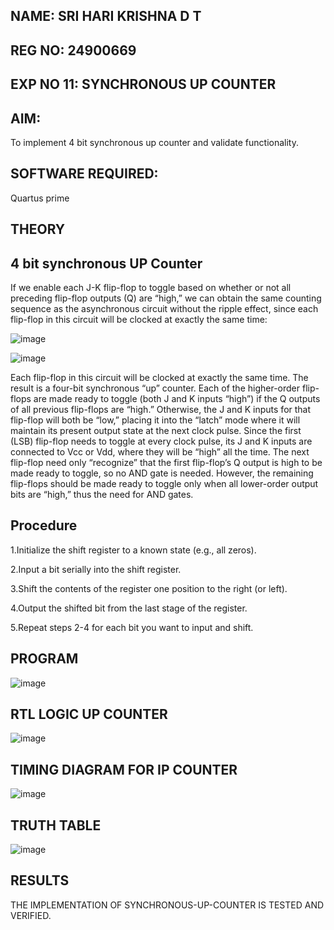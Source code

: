 ## NAME: SRI HARI KRISHNA D T
## REG NO: 24900669
## EXP NO 11: SYNCHRONOUS UP COUNTER


## AIM:

To implement 4 bit synchronous up counter and validate functionality.

## SOFTWARE REQUIRED:

Quartus prime

## THEORY

## 4 bit synchronous UP Counter

If we enable each J-K flip-flop to toggle based on whether or not all preceding flip-flop outputs (Q) are “high,” we can obtain the same counting sequence as the asynchronous circuit without the ripple effect, since each flip-flop in this circuit will be clocked at exactly the same time:

![image](https://github.com/naavaneetha/SYNCHRONOUS-UP-COUNTER/assets/154305477/d5db3fa0-e413-404c-b80e-b2f39d82e7e8)


![image](https://github.com/naavaneetha/SYNCHRONOUS-UP-COUNTER/assets/154305477/52cb61eb-d04b-442d-810c-31185a68410b)

Each flip-flop in this circuit will be clocked at exactly the same time.
The result is a four-bit synchronous “up” counter. Each of the higher-order flip-flops are made ready to toggle (both J and K inputs “high”) if the Q outputs of all previous flip-flops are “high.”
Otherwise, the J and K inputs for that flip-flop will both be “low,” placing it into the “latch” mode where it will maintain its present output state at the next clock pulse.
Since the first (LSB) flip-flop needs to toggle at every clock pulse, its J and K inputs are connected to Vcc or Vdd, where they will be “high” all the time.
The next flip-flop need only “recognize” that the first flip-flop’s Q output is high to be made ready to toggle, so no AND gate is needed.
However, the remaining flip-flops should be made ready to toggle only when all lower-order output bits are “high,” thus the need for AND gates.

## Procedure
1.Initialize the shift register to a known state (e.g., all zeros).

2.Input a bit serially into the shift register.

3.Shift the contents of the register one position to the right (or left).

4.Output the shifted bit from the last stage of the register.

5.Repeat steps 2-4 for each bit you want to input and shift.

## PROGRAM

![image](https://github.com/user-attachments/assets/0f2990c0-9847-4919-9d7f-3f1f3018f092)


## RTL LOGIC UP COUNTER
![image](https://github.com/user-attachments/assets/f8357738-aa61-4573-bfa9-a8871d485137)


## TIMING DIAGRAM FOR IP COUNTER
![image](https://github.com/user-attachments/assets/d599bf38-1c84-4988-91b9-c0cbd22f93da)


## TRUTH TABLE
![image](https://github.com/user-attachments/assets/1d0644c1-c5b1-49f0-b014-31346d6da51c)


## RESULTS
THE IMPLEMENTATION OF SYNCHRONOUS-UP-COUNTER IS TESTED AND VERIFIED.
